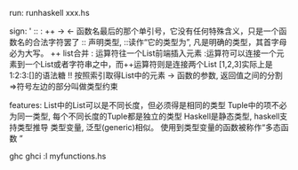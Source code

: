 
run:
	runhaskell xxx.hs

sign:
    ' :: : ++ -> <-
    函数名最后的那个单引号，它没有任何特殊含义，只是一个函数名的合法字符罢了
    :: 声明类型, ::读作“它的类型为”, 凡是明确的类型，其首字母必为大写。
    ++ list合并
    : 运算符往一个List前端插入元素
        :运算符可以连接一个元素到一个List或者字符串之中，而++运算符则是连接两个List
        [1,2,3]实际上是1:2:3:[]的语法糖
    !! 按照索引取得List中的元素
    -> 函数的参数, 返回值之间的分割
    =>符号左边的部分叫做类型约束

features:
    List中的List可以是不同长度，但必须得是相同的类型
    Tuple中的项不必为同一类型, 每个不同长度的Tuple都是独立的类型
    Haskell是静态类型, haskell支持类型推导
    类型变量, 泛型(generic)相似。
        使用到类型变量的函数被称作“多态函数 ”
       


ghc
ghci
	:l myfunctions.hs

